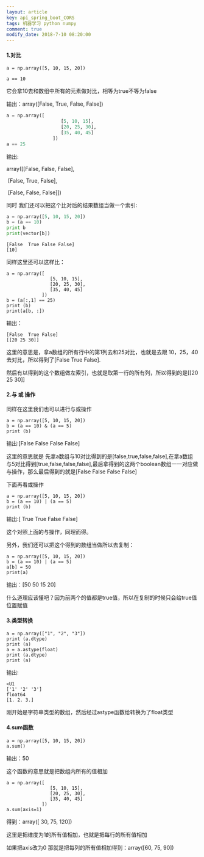 ```yaml
---
layout: article
key: api_spring_boot_CORS
tags: 机器学习 python numpy 
comment: true
modify_date: 2018-7-10 08:20:00
---
```


#### 1.对比

```pyth
a = np.array([5, 10, 15, 20])

a == 10
```

它会拿10去和数组中所有的元素做对比，相等为true不等为false

输出：array([False,  True, False, False])

```py
a = np.array([
                    [5, 10, 15], 
                    [20, 25, 30],
                    [35, 40, 45]
                 ])
a == 25
```

输出:

array([[False, False, False],       

​	[False,  True, False],       

​	[False, False, False]])

同时 我们还可以把这个比对后的结果数组当做一个索引:

```py
a = np.array([5, 10, 15, 20])
b = (a == 10)
print b
print(vector[b])
```

```
[False  True False False]
[10]
```

同样这里还可以这样比：

```pytho
a = np.array([
                [5, 10, 15], 
                [20, 25, 30],
                [35, 40, 45]
             ])
b = (a[:,1] == 25)
print (b)
print(a[b, :])
```

输出：

```
[False  True False]
[[20 25 30]]
```

这里的意思是，拿a数组的所有行中的第1列去和25对比，也就是去跟 10，25，40去对比，所以得到了[False  True False].

然后有以得到的这个数组做左索引，也就是取第一行的所有列，所以得到的是[[20 25 30]]

#### 2.与 或 操作

同样在这里我们也可以进行与或操作

```pyth
a = np.array([5, 10, 15, 20])
b = (a == 10) & (a == 5)
print (b)
```

输出:[False False False False]

这里的意思就是 先拿a数组与10对比得到的是[false,true,false,false],在拿a数组与5对比得到[true,false,false,false],最后拿得到的这两个boolean数组一一对应做与操作，那么最后得到的就是[False False False False]

下面再看或操作

```pytho
a = np.array([5, 10, 15, 20])
b = (a == 10) | (a == 5)
print (b)
```

输出:[ True  True False False]

这个对照上面的与操作，同理而得。

另外，我们还可以把这个得到的数组当做所以去复制：

```pyth
a = np.array([5, 10, 15, 20])
b = (a == 10) | (a == 5)
a[b] = 50
print(a)
```

输出：[50 50 15 20]

什么道理应该懂吧？因为前两个的值都是true值，所以在复制的时候只会给true值位置赋值

#### 3.类型转换

```pytho
a = np.array(["1", "2", "3"])
print (a.dtype)
print (a)
a = a.astype(float)
print (a.dtype)
print (a)
```

输出:

```
<U1
['1' '2' '3']
float64
[1. 2. 3.]
```

刚开始是字符串类型的数组，然后经过astype函数给转换为了float类型

#### 4.sum函数

```pyth
a = np.array([5, 10, 15, 20])
a.sum()
```

输出：50    

这个函数的意思就是把数组内所有的值相加

```pytho
a = np.array([
                [5, 10, 15], 
                [20, 25, 30],
                [35, 40, 45]
             ])
a.sum(axis=1)
```

得到：array([ 30,  75, 120])

这里是把维度为1的所有值相加，也就是把每行的所有值相加

如果把axis改为0  那就是把每列的所有值相加得到：array([60, 75, 90])